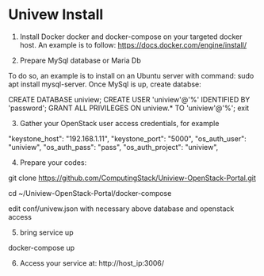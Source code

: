 # Univew Install


1. Install Docker docker and docker-compose on your targeted docker host. An example is to follow: https://docs.docker.com/engine/install/

2. Prepare MySql database or Maria Db

To do so, an example is to install on an Ubuntu server with command: sudo apt install mysql-server. Once MySql is up, create databse:

CREATE DATABASE uniview; CREATE USER 'uniview'@'%' IDENTIFIED BY 'password'; GRANT ALL PRIVILEGES ON uniview.* TO 'uniview'@'%'; exit

3. Gather your OpenStack user access credentials, for example

"keystone_host": "192.168.1.11",
"keystone_port": "5000",
"os_auth_user": "uniview",
"os_auth_pass": "pass",
"os_auth_project": "uniview",


4. Prepare your codes:

git clone https://github.com/ComputingStack/Uniview-OpenStack-Portal.git

cd ~/Uniview-OpenStack-Portal/docker-compose

edit conf/univew.json with necessary above database and openstack access

5. bring service up

docker-compose up

6. Access your service at: http://host_ip:3006/



